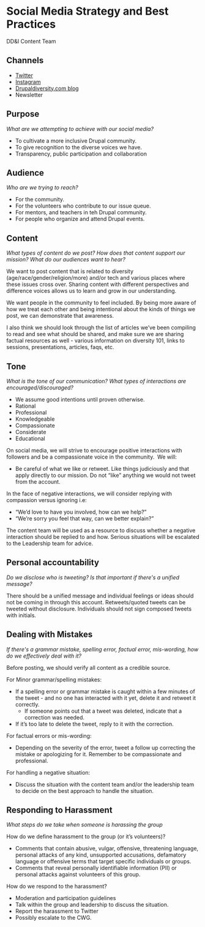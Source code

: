 # Social Media Strategy and Best Practices
DD&I Content Team

## Channels
- [Twitter](https://twitter.com/drupaldiversity, "Drupal Diversity Twitter")
- [Instagram](https://www.instagram.com/drupaldiversity/, "Drupal Diversity Instagram" )
- [Drupaldiversity.com blog](https://drupaldiversity.github.io/, "Drupal Diversity Blog")
- Newsletter 

## Purpose
*What are we attempting to achieve with our social media?*

- To cultivate a more inclusive Drupal community.
- To give recognition to the diverse voices we have.
- Transparency, public participation and collaboration

## Audience
*Who are we trying to reach?*

- For the community.
- For the volunteers who contribute to our issue queue.
- For mentors, and teachers in teh Drupal community.
- For people who organize and attend Drupal events.

## Content
*What types of content do we post? How does that content support our mission? What do our audiences want to hear?*

We want to post content that is related to diversity (age/race/gender/religion/more) and/or tech and various places where these issues cross over. Sharing content with different perspectives and difference voices allows us to learn and grow in our understanding.

We want people in the community to feel included. By being more aware of how we treat each other and being intentional about the kinds of things we post, we can demonstrate that awareness.

I also think we should look through the list of articles we’ve been compiling to read and see what should be shared, and make sure we are sharing factual resources as well - various information on diversity 101, links to sessions, presentations, articles, faqs, etc.  

## Tone
*What is the tone of our communication? What types of interactions are encouraged/discouraged?*

- We assume good intentions until proven otherwise.
- Rational
- Professional
- Knowledgeable
- Compassionate
- Considerate
- Educational

On social media, we will strive to encourage positive interactions with followers and be a compassionate voice in the community.
 We will:
- Be careful of what we like or retweet.  Like things judiciously and that apply directly to our mission. Do not “like” anything we would not tweet from the account.

In the face of negative interactions, we will consider replying with compassion versus ignoring i.e:
  - “We’d love to have you involved, how can we help?”
  - “We’re sorry you feel that way, can we better explain?”

The content team will be used as a resource to discuss whether a negative interaction should be replied to and how. Serious situations will be escalated to the Leadership team for advice.


## Personal accountability
*Do we disclose who is tweeting? Is that important if there's a unified message?*

There should be a unified message and individual feelings or ideas should not be coming in through this account. Retweets/quoted tweets can be tweeted without disclosure. Individuals should not sign composed tweets with initials.


## Dealing with Mistakes
*If there's a grammar mistake, spelling error, factual error, mis-wording, how do we effectively deal with it?*

Before posting, we should verify all content as a credible source.

For Minor grammar/spelling mistakes:
- If a spelling error or grammar mistake is caught within a few minutes of the tweet - and no one has interacted with it yet, delete it and retweet it correctly.
  - If someone points out that a tweet was deleted, indicate that a correction was needed.
- If it’s too late to delete the tweet, reply to it with the correction.

For factual errors or mis-wording:
- Depending on the severity of the error, tweet a follow up correcting the mistake or apologizing for it. Remember to be compassionate and professional.

For handling a negative situation:
- Discuss the situation with the content team and/or the leadership team to decide on the best approach to handle the situation.

## Responding to Harassment
*What steps do we take when someone is harassing the group*

How do we define harassment to the group (or it’s volunteers)?
- Comments that contain abusive, vulgar, offensive, threatening language, personal attacks of any kind, unsupported accusations, defamatory language or offensive terms that target specific individuals or groups.
- Comments that reveal personally identifiable information (PII) or personal attacks against volunteers of this group.

How do we respond to the harassment?
- Moderation and participation guidelines
- Talk within the group and leadership to discuss the situation.
- Report the harassment to Twitter
- Possibly escalate to the CWG.

